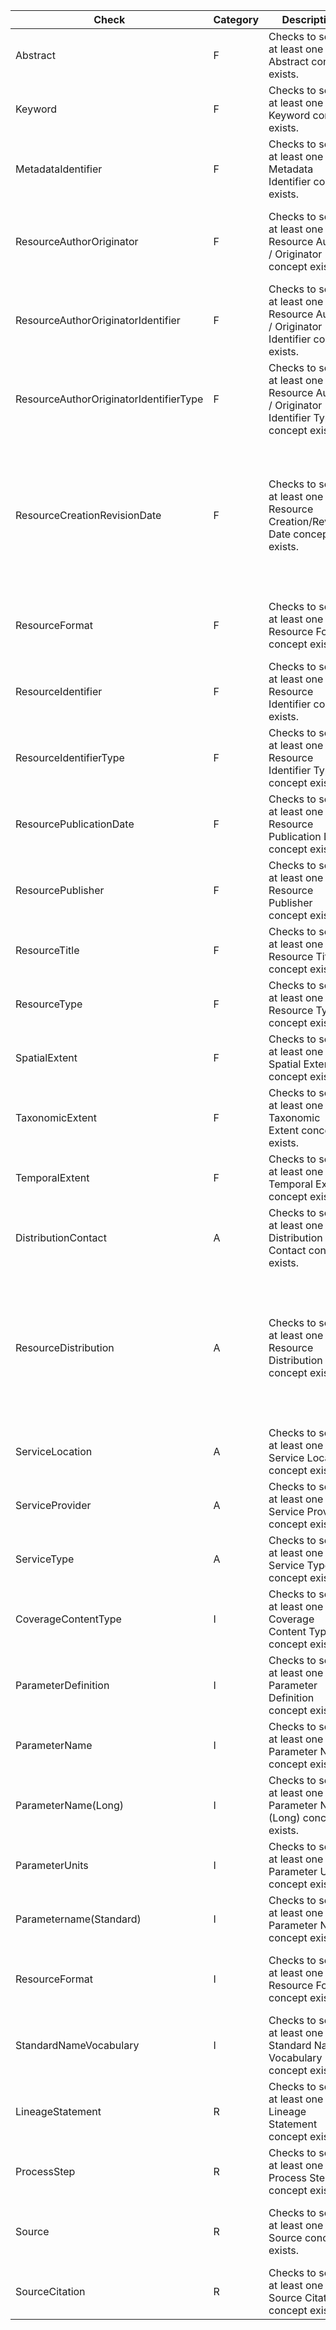 |Check|Category|Description|Item|XPath|
|--|--|--|--|--|
|Abstract|F|Checks to see if at least one Abstract concept exists.|abstract|(/resource/descriptions/description[@descriptionType='Abstract']/*) or (/*/description) or (/eml/*/abstract) or (/*/identificationInfo/*/abstract) or (/MD_Metadata/identificationInfo/*/abstract)|
|Keyword|F|Checks to see if at least one Keyword concept exists.|keyword||
|MetadataIdentifier|F|Checks to see if at least one Metadata Identifier concept exists.|MetadataIdentifier|(/MD_Metadata/metadataIdentifier/MD_Identifier) or (/*/fileIdentifier) or (/eml/@id)|
|ResourceAuthorOriginator|F|Checks to see if at least one Resource Author / Originator concept exists.|ResourceAuthorOriginator|(/resource/creators/creator/*) or (/*/creator) or (/eml/*/creator) or     (/*/identificationInfo/*/citation/CI_Citation/citedResponsibleParty/CI_ResponsibleParty[normalize-space\(role/CI_RoleCode)='author']/individualName) or (/MD_Metadata/identificationInfo/*/citation/CI    _Citation/citedResponsibleParty/CI_Responsibility[normalize-space\(role/CI_RoleCode)='author']/party/*/name) or (/MD_Metadata/identificationInfo/*/citation/CI_Citation/citedResponsibleParty/CI_Respo    nsibility[normalize-space\(role/CI_RoleCode)='originator']/party/*/name)|
|ResourceAuthorOriginatorIdentifier|F|Checks to see if at least one Resource Author / Originator Identifier concept exists.|ResourceAuthorOriginatorIdentifier|(/resource/contributors/contributor/nam    eIdentifier) or (/eml/*/associatedParty/@id) or (/MD_Metadata/identificationInfo/*/citation/CI_Citation/citedResponsibleParty/CI_Responsibility[normalize-space\(role/CI_RoleCode)='author']/party/*/p    artyIdentifier/MD_Identifier/code/CharacterString) or (/MD_Metadata/identificationInfo/*/citation/CI_Citation/citedResponsibleParty/CI_Responsibility[normalize-space\(role/CI_RoleCode)='originator']    /party/*/partyIdentifier/MD_Identifier/code/CharacterString)|
|ResourceAuthorOriginatorIdentifierType|F|Checks to see if at least one Resource Author / Originator Identifier Type concept exists.|ResourceAuthorOriginatorIdentifierType|(/resource/contributors/co    ntributor/nameIdentifier/@nameIdentifierScheme) or (/eml/*/associatedParty/@system) or (/MD_Metadata/identificationInfo/*/citation/CI_Citation/citedResponsibleParty/CI_Responsibility[normalize-space    \(role/CI_RoleCode)='author']/party/*/partyIdentifier/MD_Identifier/codeSpace/CharacterString) or (/MD_Metadata/identificationInfo/*/citation/CI_Citation/citedResponsibleParty/CI_Responsibility[norm    alize-space\(role/CI_RoleCode)='originator']/party/*/partyIdentifier/MD_Identifier/codeSpace/CharacterString)|
|ResourceCreationRevisionDate|F|Checks to see if at least one Resource Creation/Revision Date concept exists.|ResourceCreationRevisionDate|(/resource/dates/date) or (/*/dateSubmitted) or (/eml/*/mai    ntenance/changeHistory/changeDate) or (/eml/*/pubDate) or (/*/identificationInfo/*/citation/CI_Citation/date/CI_Date[normalize-space\(dateType/CI_DateTypeCode)='creation']/date/Date) or (/*/identifi    cationInfo/*/citation/CI_Citation/date/CI_Date[normalize-space\(dateType/CI_DateTypeCode)='creation']/date/DateTime) or (/*/identificationInfo/*/citation/CI_Citation/date/CI_Date[normalize-space\(da    teType/CI_DateTypeCode)='revision']/date/Date) or (/*/identificationInfo/*/citation/CI_Citation/date/CI_Date[normalize-space\(dateType/CI_DateTypeCode)='revision']/date/DateTime) or (/*/identificati    onInfo/*/citation/CI_Citation/date/CI_Date[normalize-space\(dateType/CI_DateTypeCode)='publication']/date/Date) or (/*/identificationInfo/*/citation/CI_Citation/date/CI_Date[normalize-space\(dateTyp    e/CI_DateTypeCode)='publication']/date/DateTime) or (/MD_Metadata/identificationInfo/*/citation/CI_Citation/date/CI_Date[normalize-space\(dateType/CI_DateTypeCode)='creation']/date/DateTime) or (/MD    _Metadata/identificationInfo/*/citation/CI_Citation/date/CI_Date[normalize-space\(dateType/CI_DateTypeCode)='revision']/date/DateTime) or (/MD_Metadata/identificationInfo/*/citation/CI_Citation/date    /CI_Date[normalize-space\(dateType/CI_DateTypeCode)='publication']/date/DateTime)|
|ResourceFormat|F|Checks to see if at least one Resource Format concept exists.|ResourceFormat|(/MD_Metadata/identificationInfo/MD_DataIdentification/resourceFormat/MD_Format/formatSpecificationCita    tion/CI_Citation/identifier/MD_Identifier/code) or (/MD_Metadata/identificationInfo/MD_DataIdentification/resourceFormat/MD_Format/formatSpecificationCitation/CI_Citation/title) or (/DryadDataFile/f    ormat) or (//resourceFormat/MD_Format/name) or (/eml/*/dataTable/physical/dataFormat) or (/resource/formats/format)|
|ResourceIdentifier|F|Checks to see if at least one Resource Identifier concept exists.|ResourceIdentifier|(/MD_Metadata/identificationInfo/*/citation/CI_Citation/identifier/MD_Identifier/code) or (    /*/identifier) or (/*/identificationInfo/*/citation/CI_Citation/identifier/MD_Identifier/code) or (/eml/@packageId) or (/resource/identifier[identifierType='DOI']) or (/resource/alternateIdentifiers    /alternateIdentifier)|
|ResourceIdentifierType|F|Checks to see if at least one Resource Identifier Type concept exists.|ResourceIdentifierType|(/eml/@system) or (/resource/identifier/@identifierType) or (/MD_Metadata/iden    tificationInfo/*/citation/CI_Citation/identifier/MD_Identifier/codeSpace)|
|ResourcePublicationDate|F|Checks to see if at least one Resource Publication Date concept exists.|ResourcePublicationDate|(/resource/publicationYear) or (/*/available) or (/eml/*/pubDate) or (/*/id    entificationInfo/*/citation/CI_Citation/date/CI_Date[normalize-space\(dateType/CI_DateTypeCode)='publication']/date/Date) or (/*/identificationInfo/*/citation/CI_Citation/date/CI_Date[normalize-spac    e\(dateType/CI_DateTypeCode)='publication']/date/DateTime) or (/MD_Metadata/identificationInfo/*/citation/CI_Citation/date/CI_Date[cit:dateType/CI_DateTypeCode='publication']/date/DateTime)|
|ResourcePublisher|F|Checks to see if at least one Resource Publisher concept exists.|ResourcePublisher|(/resource/publisher) or (/eml/*/publisher) or (/*/identificationInfo/*/citation/CI_Citation/c    itedResponsibleParty/CI_ResponsibleParty[normalize-space\(role/CI_RoleCode)='publisher']/organisationName) or (/MD_Metadata/identificationInfo/*/citation/CI_Citation/citedResponsibleParty/CI_Respons    ibility[normalize-space\(role/CI_RoleCode)='publisher']/party/CI_Organisation/name)|
|ResourceTitle|F|Checks to see if at least one Resource Title concept exists.|ResourceTitle|(/resource/titles/title) or (/*/title) or (/eml/*/title) or (/*/identificationInfo/*/citation/CI_Citation/    title) or (/MD_Metadata/identificationInfo/*/citation/CI_Citation/title)|
|ResourceType|F|Checks to see if at least one Resource Type concept exists.|ResourceType|(/MD_Metadata/metadataScope/MD_MetadataScope/resourceScope/MD_ScopeCode) or (/*/type) or (/*/hierarchyLevel/M    D_ScopeCode) or (/eml/*/physical/dataFormat) or (/resource/resourceType/@resourceTypeGeneral)|
|SpatialExtent|F|Checks to see if at least one Spatial Extent concept exists.|SpatialExtent|(/MD_Metadata/identificationInfo/MD_DataIdentification/extent/EX_Extent/geographicElement) or (/*/spatial)     or (/*/identificationInfo/*/extent/EX_Extent/geographicElement) or (/eml/*/coverage/geographicCoverage) or (/resource/geoLocations/geoLocation)|
|TaxonomicExtent|F|Checks to see if at least one Taxonomic Extent concept exists.|TaxonomicExtent|(/*/scientificName) or (/eml/*/coverage/taxonomicCoverage)|
|TemporalExtent|F|Checks to see if at least one Temporal Extent concept exists.|TemporalExtent|(/*/identificationInfo/*/extent/EX_Extent/temporalElement/EX_TemporalExtent) or (/*/temporal) or (/*/id    entificationInfo/*/extent/EX_Extent/temporalElement/EX_TemporalExtent) or (/eml/*/coverage/temporalCoverage)|
|DistributionContact|A|Checks to see if at least one Distribution Contact concept exists.|DistributionContact|(/MD_Metadata/distributionInfo/MD_Distribution/distributor/MD_Distributor/distributorCon    tact/CI_Responsibility) or (/*/distributionInfo/MD_Distribution/distributor/MD_Distributor/distributorContact) or (/eml/*/associatedParty/role[RoleType='distributor'])|
|ResourceDistribution|A|Checks to see if at least one Resource Distribution concept exists.|ResourceDistribution|(/eml/*/distribution) or (/MD_Metadata/distributionInfo/MD_Distribution/distributor/M    D_Distributor/distributorTransferOptions/MD_DigitalTransferOptions/onLine/CI_OnlineResource[normalize-space\(function/CI_OnLineFunctionCode)='information']) or (/MD_Metadata/distributionInfo/MD_Dist    ribution/transferOptions/MD_DigitalTransferOptions/onLine/CI_OnlineResource[normalize-space\(function/CI_OnLineFunctionCode)='information']) or (/MD_Metadata/identificationInfo/*/citation/CI_Citatio    n/onlineResource/CI_OnlineResource[normalize-space\(function/CI_OnLineFunctionCode)='information']) or (/MD_Metadata/distributionInfo/MD_Distribution/distributor/MD_Distributor/distributorTransferOp    tions/MD_DigitalTransferOptions/onLine/CI_OnlineResource[normalize-space\(function/CI_OnLineFunctionCode)='download']) or (/MD_Metadata/distributionInfo/MD_Distribution/transferOptions/MD_DigitalTra    nsferOptions/onLine/CI_OnlineResource[normalize-space\(function/CI_OnLineFunctionCode)='download']) or (/MD_Metadata/identificationInfo/*/citation/CI_Citation/onlineResource/CI_OnlineResource[normal    ize-space\(function/CI_OnLineFunctionCode)='download'])|
|ServiceLocation|A|Checks to see if at least one Service Location concept exists.|ServiceLocation|(/MD_Metadata/identificationInfo/SV_ServiceIdentification/containsOperations/SV_OperationMetadata/co    nnectPoint/CI_OnlineResource/linkage) or (/*/identificationInfo/SV_ServiceIdentification/containsOperations/SV_OperationMetadata/connectPoint/CI_OnlineResource/linkage/URL)|
|ServiceProvider|A|Checks to see if at least one Service Provider concept exists.|ServiceProvider|(/MD_Metadata/identificationInfo/SV_ServiceIdentification/pointOfContact) or (/*/identificationInfo/    SV_ServiceIdentification/pointOfContact)|
|ServiceType|A|Checks to see if at least one Service Type concept exists.|ServiceType|(/MD_Metadata/identificationInfo/SV_ServiceIdentification/serviceType/LocalName) or (/*/identificationInfo/SV_Se    rviceIdentification/serviceType/LocalName)|
|CoverageContentType|I|Checks to see if at least one Coverage Content Type concept exists.|CoverageContentType|(/MD_Metadata/contentInfo/MD_CoverageDescription/attributeGroup/MD_AttributeGroup/conte    ntType/MD_CoverageContentTypeCode) or (/*/contentInfo/MD_CoverageDescription/contentType/MD_CoverageContentTypeCode)|
|ParameterDefinition|I|Checks to see if at least one Parameter Definition concept exists.|ParameterDefinition|(/MD_Metadata/contentInfo/MD_CoverageDescription/attributeGroup/MD_AttributeGroup/attrib    ute/*/description) or (/*/contentInfo/MD_CoverageDescription/dimension/MD_Band/descriptor)|
|ParameterName|I|Checks to see if at least one Parameter Name concept exists.|ParameterName|(/MD_Metadata/contentInfo/MD_CoverageDescription/attributeGroup/MD_AttributeGroup/attribute/MD_SampleDimen    sion/sequenceIdentifier/MemberName/aName) or (/*/contentInfo/MD_CoverageDescription/dimension/MD_Band/sequenceIdentifier/MemberName/aName)|
|ParameterName(Long)|I|Checks to see if at least one Parameter Name (Long) concept exists.|ParameterName(Long)|
|ParameterUnits|I|Checks to see if at least one Parameter Units concept exists.|ParameterUnits|(/MD_Metadata/contentInfo/MD_CoverageDescription/attributeGroup/MD_AttributeGroup/attribute/MD_SampleDi    mension/units) or (/*/contentInfo/MD_CoverageDescription/dimension/MD_Band/units)|
|Parametername(Standard)|I|Checks to see if at least one Parameter Name concept exists.|||
|ResourceFormat|I|Checks to see if at least one Resource Format concept exists.|ResourceFormat|(/MD_Metadata/identificationInfo/MD_DataIdentification/resourceFormat/MD_Format/formatSpecificationCita    tion/CI_Citation/identifier/MD_Identifier/code) or (/MD_Metadata/identificationInfo/MD_DataIdentification/resourceFormat/MD_Format/formatSpecificationCitation/CI_Citation/title) or (/DryadDataFile/f    ormat) or (//resourceFormat/MD_Format/name) or (/eml/*/dataTable/physical/dataFormat) or (/resource/formats/format)|
|StandardNameVocabulary|I|Checks to see if at least one Standard Name Vocabulary concept exists.|StandardNameVocabulary|(/MD_Metadata/identificationInfo/*/descriptiveKeywords/MD_Keywords/type/thesau    rusName/CI_Citation/title) or (/*/identificationInfo/*/descriptiveKeywords/MD_Keywords/thesaurusName/CI_Citation/title)|
|LineageStatement|R|Checks to see if at least one Lineage Statement concept exists.|LineageStatement|(/MD_Metadata/resourceLineage/LI_Lineage/statement) or (/*/dataQualityInfo/DQ_DataQuality/lineage    /LI_Lineage/statement) or (/*/provenance)|
|ProcessStep|R|Checks to see if at least one Process Step concept exists.|ProcessStep|(/MD_Metadata/resourceLineage/LI_Lineage/processStep/LI_ProcessStep) or (/*/dataQualityInfo/DQ_DataQuality/linea    ge/LI_Lineage/processStep/LI_ProcessStep) or (/*/dataQualityInfo/DQ_DataQuality/lineage/LI_Lineage/processStep/LE_ProcessStep) or (/*/dataQualityInfo/DQ_DataQuality/lineage/LI_Lineage/source/LI_Sour    ce/sourceStep/LI_ProcessStep) or (/*/dataQualityInfo/DQ_DataQuality/lineage/LI_Lineage/source/LE_Source/sourceStep/LE_ProcessStep) or (/eml/*/methods)|
|Source|R|Checks to see if at least one Source concept exists.|Source|(/MD_Metadata/resourceLineage/LI_Lineage/source/LI_Source) or (/MD_Metadata/resourceLineage/LI_Lineage/source/LE_Source) or (/*/    dataQualityInfo/DQ_DataQuality/lineage/LI_Lineage/source/LI_Source) or (/*/dataQualityInfo/DQ_DataQuality/lineage/LI_Lineage/source/LE_Source) or (/*/dataQualityInfo/DQ_DataQuality/lineage/LI_Lineag    e/processStep/LI_ProcessStep/source/LI_Source) or (/*/dataQualityInfo/DQ_DataQuality/lineage/LI_Lineage/processStep/LE_ProcessStep/source/LE_Source)|
|SourceCitation|R|Checks to see if at least one Source Citation concept exists.|SourceCitation|(/MD_Metadata/resourceLineage/LI_Lineage/source/LE_Source/sourceCitation/CI_Citation) or (/MD_Metadata/    resourceLineage/LI_Lineage/processStep/LE_ProcessStep/source/LE_Source/sourceCitation/CI_Citation) or (/*/dataQualityInfo/DQ_DataQuality/lineage/LI_Lineage/source/LI_Source/sourceCitation/CI_Citatio    n) or (/*/dataQualityInfo/DQ_DataQuality/lineage/LI_Lineage/processStep/LI_ProcessStep/source/LI_Source/sourceCitation/CI_Citation)|


